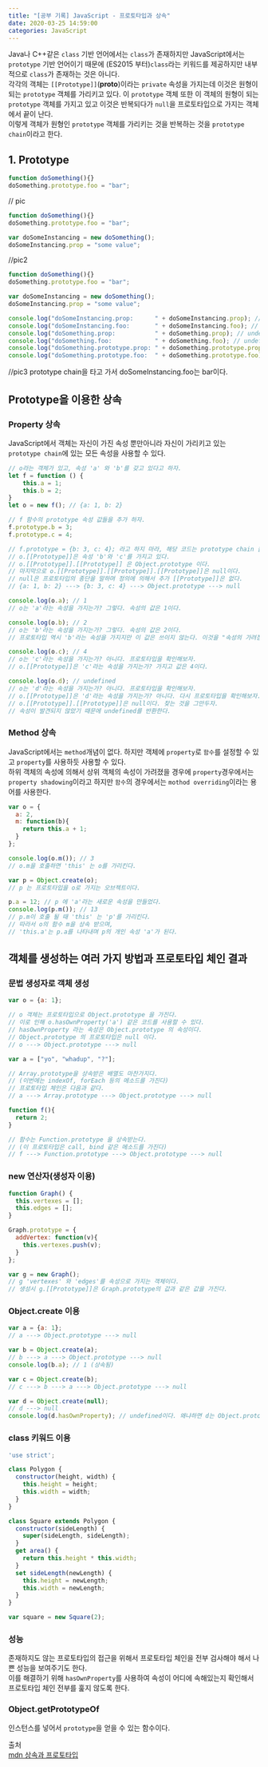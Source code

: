 ```yaml
---
title: "[공부 기록] JavaScript - 프로토타입과 상속"
date: 2020-03-25 14:59:00
categories: JavaScript
---
```


Java나 C++같은 `class` 기반 언어에서는 `class`가 존재하지만 JavaScript에서는 `prototype` 기반 언어이기 때문에 (ES2015 부터)`class`라는 키워드를 제공하지만 내부적으로 `class`가 존재하는 것은 아니다.  
각각의 객체는 `[[Prototype]]`(__proto__)이라는 `private` 속성을 가지는데 이것은 원형이 되는 `prototype` 객체를 가리키고 있다. 이 `prototype` 객체 또한 이 객체의 원형이 되는 `prototype` 객체를 가지고 있고 이것은 반복되다가 `null`을 프로토타입으로 가지는 객체에서 끝이 난다.  
이렇게 객체가 원형인 `prototype` 객체를 가리키는 것을 반복하는 것을 `prototype chain`이라고 한다.


## 1. Prototype
```js
function doSomething(){}
doSomething.prototype.foo = "bar";
```
// pic
```js
function doSomething(){}
doSomething.prototype.foo = "bar";

var doSomeInstancing = new doSomething();
doSomeInstancing.prop = "some value";
```
//pic2
```js
function doSomething(){}
doSomething.prototype.foo = "bar";

var doSomeInstancing = new doSomething();
doSomeInstancing.prop = "some value";

console.log("doSomeInstancing.prop:      " + doSomeInstancing.prop); // some value
console.log("doSomeInstancing.foo:       " + doSomeInstancing.foo); // bar
console.log("doSomething.prop:           " + doSomething.prop); // undefined
console.log("doSomething.foo:            " + doSomething.foo); // undefined
console.log("doSomething.prototype.prop: " + doSomething.prototype.prop); // undefined
console.log("doSomething.prototype.foo:  " + doSomething.prototype.foo); // bar
```
//pic3
prototype chain을 타고 가서 doSomeInstancing.foo는 bar이다.

## Prototype을 이용한 상속
### Property 상속
JavaScript에서 객체는 자신이 가진 속성 뿐만아니라 자신이 가리키고 있는 `prototype chain`에 있는 모든 속성을 사용할 수 있다.

```js
// o라는 객체가 있고, 속성 'a' 와 'b'를 갖고 있다고 하자.
let f = function () {
    this.a = 1;
    this.b = 2;
}
let o = new f(); // {a: 1, b: 2}

// f 함수의 prototype 속성 값들을 추가 하자.
f.prototype.b = 3;
f.prototype.c = 4;

// f.prototype = {b: 3, c: 4}; 라고 하지 마라, 해당 코드는 prototype chain 을 망가뜨린다.
// o.[[Prototype]]은 속성 'b'와 'c'를 가지고 있다. 
// o.[[Prototype]].[[Prototype]] 은 Object.prototype 이다.
// 마지막으로 o.[[Prototype]].[[Prototype]].[[Prototype]]은 null이다. 
// null은 프로토타입의 종단을 말하며 정의에 의해서 추가 [[Prototype]]은 없다. 
// {a: 1, b: 2} ---> {b: 3, c: 4} ---> Object.prototype ---> null

console.log(o.a); // 1
// o는 'a'라는 속성을 가지는가? 그렇다. 속성의 값은 1이다.

console.log(o.b); // 2
// o는 'b'라는 속성을 가지는가? 그렇다. 속성의 값은 2이다.
// 프로토타입 역시 'b'라는 속성을 가지지만 이 값은 쓰이지 않는다. 이것을 "속성의 가려짐(property shadowing)" 이라고 부른다.

console.log(o.c); // 4
// o는 'c'라는 속성을 가지는가? 아니다. 프로토타입을 확인해보자.
// o.[[Prototype]]은 'c'라는 속성을 가지는가? 가지고 값은 4이다.

console.log(o.d); // undefined
// o는 'd'라는 속성을 가지는가? 아니다. 프로토타입을 확인해보자.
// o.[[Prototype]]은 'd'라는 속성을 가지는가? 아니다. 다시 프로토타입을 확인해보자.
// o.[[Prototype]].[[Prototype]]은 null이다. 찾는 것을 그만두자.
// 속성이 발견되지 않았기 때문에 undefined를 반환한다.
```

### Method 상속
JavaScript에서는 `method`개념이 없다. 하지만 객체에 `property`로 `함수`를 설정할 수 있고 `property`를 사용하듯 사용할 수 있다.  
하위 객체의 속성에 의해서 상위 객체의 속성이 가려졌을 경우에 `property`경우에서는 `property shadowing`이라고 하지만 `함수`의 경우에서는 `mothod overriding`이라는 용어를 사용한다.  

```js
var o = {
  a: 2,
  m: function(b){
    return this.a + 1;
  }
};

console.log(o.m()); // 3
// o.m을 호출하면 'this' 는 o를 가리킨다.

var p = Object.create(o);
// p 는 프로토타입을 o로 가지는 오브젝트이다.

p.a = 12; // p 에 'a'라는 새로운 속성을 만들었다.
console.log(p.m()); // 13
// p.m이 호출 될 때 'this' 는 'p'를 가리킨다.
// 따라서 o의 함수 m을 상속 받으며,
// 'this.a'는 p.a를 나타내며 p의 개인 속성 'a'가 된다.
```

## 객체를 생성하는 여러 가지 방법과 프로토타입 체인 결과
### 문법 생성자로 객체 생성
```js
var o = {a: 1};

// o 객체는 프로토타입으로 Object.prototype 을 가진다.
// 이로 인해 o.hasOwnProperty('a') 같은 코드를 사용할 수 있다.
// hasOwnProperty 라는 속성은 Object.prototype 의 속성이다.
// Object.prototype 의 프로토타입은 null 이다.
// o ---> Object.prototype ---> null

var a = ["yo", "whadup", "?"];

// Array.prototype을 상속받은 배열도 마찬가지다.
// (이번에는 indexOf, forEach 등의 메소드를 가진다)
// 프로토타입 체인은 다음과 같다.
// a ---> Array.prototype ---> Object.prototype ---> null

function f(){
  return 2;
}

// 함수는 Function.prototype 을 상속받는다.
// (이 프로토타입은 call, bind 같은 메소드를 가진다)
// f ---> Function.prototype ---> Object.prototype ---> null
```
### new 연산자(생성자 이용)
```js
function Graph() {
  this.vertexes = [];
  this.edges = [];
}

Graph.prototype = {
  addVertex: function(v){
    this.vertexes.push(v);
  }
};

var g = new Graph();
// g 'vertexes' 와 'edges'를 속성으로 가지는 객체이다.
// 생성시 g.[[Prototype]]은 Graph.prototype의 값과 같은 값을 가진다.
```
### Object.create 이용
```js
var a = {a: 1}; 
// a ---> Object.prototype ---> null

var b = Object.create(a);
// b ---> a ---> Object.prototype ---> null
console.log(b.a); // 1 (상속됨)

var c = Object.create(b);
// c ---> b ---> a ---> Object.prototype ---> null

var d = Object.create(null);
// d ---> null
console.log(d.hasOwnProperty); // undefined이다. 왜냐하면 d는 Object.prototype을 상속받지 않기 때문이다.
```
### class 키워드 이용
```js
'use strict';

class Polygon {
  constructor(height, width) {
    this.height = height;
    this.width = width;
  }
}

class Square extends Polygon {
  constructor(sideLength) {
    super(sideLength, sideLength);
  }
  get area() {
    return this.height * this.width;
  }
  set sideLength(newLength) {
    this.height = newLength;
    this.width = newLength;
  }
}

var square = new Square(2);
```
### 성능
존재하지도 않는 프로토타입의 접근을 위해서 프로토타입 체인을 전부 검사해야 해서 나쁜 성능을 보여주기도 한다.  
이를 해결하기 위해 `hasOwnProperty`를 사용하여 속성이 어디에 속해있는지 확인해서 프로토타입 체인 전부를 훑지 않도록 한다.

### Object.getPrototypeOf
인스턴스를 넣어서 `prototype`을 얻을 수 있는 함수이다.

출처  
[mdn 상속과 프로토타입]  

[mdn 상속과 프로토타입]: https://developer.mozilla.org/ko/docs/Web/JavaScript/Guide/Inheritance_and_the_prototype_chain
